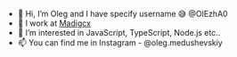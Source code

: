 - 👋 Hi, I’m Oleg and I have specify username 😅 @OlEzhA0
- 🦾 I work at [Madigcx](https://app.madgicx.com/)
- 👀 I’m interested in JavaScript, TypeScript, Node.js etc..
- 📫 You can find me in Instagram - @oleg.medushevskiy

<!---
OlEzhA0/OlEzhA0 is a ✨ special ✨ repository because its `README.md` (this file) appears on your GitHub profile.
You can click the Preview link to take a look at your changes.Cancel changes
--->
